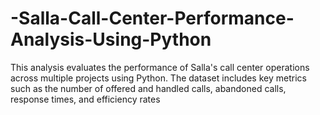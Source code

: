 # -Salla-Call-Center-Performance-Analysis-Using-Python
This analysis evaluates the performance of Salla's call center operations across multiple projects using Python. The dataset includes key metrics such as the number of offered and handled calls, abandoned calls, response times, and efficiency rates
